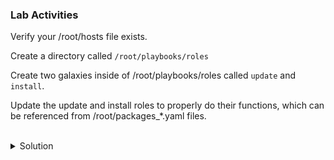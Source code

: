 ### Lab Activities
Verify your /root/hosts file exists.

Create a directory called ` /root/playbooks/roles `

Create two galaxies inside of /root/playbooks/roles called ` update ` and ` install `.

Update the update and install roles to properly do their functions, which can be referenced from /root/packages_*.yaml files.


<br>
<details>
<summary>Solution</summary>

```plain
cat /root/hosts
```{{exec}}

Note: There are variables now assigned to each of the servers (env)

make the directory structure as required.

```plain
mkdir -p /root/playbooks/roles
cd /root/playbooks/roles
```{{exec}}

Note: You're now moved into that directory and can create the required roles using ansible-galaxy command

```plain
ls -l
tree
ansible-galaxy init update
```{{exec}}

and check

```plain
ls -l
tree
```{{exec}}

Now create the second role

```plain
ls -l
ansible-galaxy init install
```{{exec}}

and check again

```plain
ls -l
tree
```{{exec}}

Go into the update directory to update and create the right files.

```plain
vi /root/playbooks/roles/update/tasks/main.yml
```{{exec}}

```
---
# tasks file for update

- include_tasks: update.yaml
  tags:
    - update
```

You also have to create that file correctly within the tasks.

```plain
vi /root/playbooks/roles/update/tasks/update.yaml
```{{exec}}

```
- name: Upgrade all packages to the latest version
  apt:
    name: "*"
    state: latest
  tags:
    - install
```

Now you have to do that for the second directory

Go into the update directory to update and create the right files.

```plain
vi /root/playbooks/roles/install/tasks/main.yml
```{{exec}}

```
---
# tasks file for install

- include_tasks: install.yaml
  tags:
    - install
```

You also have to create that file correctly within the tasks.

```plain
vi /root/playbooks/roles/install/tasks/install.yaml
```{{exec}}

```
- name: Debug env variables just to see them
  debug:
    var: app
  tags:
    - update

- name: Install apache2 on the web server
  apt:
    pkg: 
    - apache2
    - php
    state: present
  when: '"web" in app'
  tags:
    - update

- name: Install mariadb on the web server
  apt:
    pkg: 
    - mariadb-server
    - mariadb-client
    state: present
  when: '"db" in app'
  tags:
    - update
```


</details>
